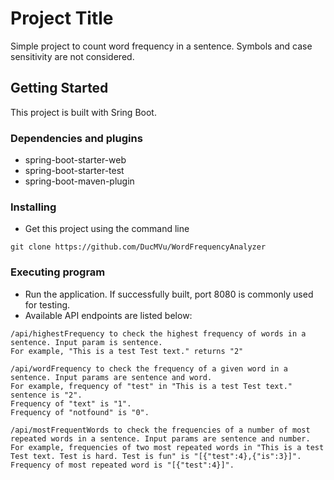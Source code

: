 # Project Title

Simple project to count word frequency in a sentence. Symbols and case sensitivity are not considered.

## Getting Started

This project is built with Sring Boot.

### Dependencies and plugins

* spring-boot-starter-web
* spring-boot-starter-test
* spring-boot-maven-plugin

### Installing

* Get this project using the command line
```
git clone https://github.com/DucMVu/WordFrequencyAnalyzer
```

### Executing program

* Run the application. If successfully built, port 8080 is commonly used for testing.
* Available API endpoints are listed below:
```
/api/highestFrequency to check the highest frequency of words in a sentence. Input param is sentence.
For example, "This is a test Test text." returns "2"
```

```
/api/wordFrequency to check the frequency of a given word in a sentence. Input params are sentence and word.
For example, frequency of "test" in "This is a test Test text." sentence is "2".
Frequency of "text" is "1".
Frequency of "notfound" is "0".
```

```
/api/mostFrequentWords to check the frequencies of a number of most repeated words in a sentence. Input params are sentence and number.
For example, frequencies of two most repeated words in "This is a test Test text. Test is hard. Test is fun" is "[{"test":4},{"is":3}]".
Frequency of most repeated word is "[{"test":4}]".
```